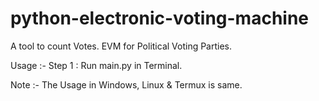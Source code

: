 # python-electronic-voting-machine
A tool to count Votes. EVM for Political Voting Parties.



Usage :- Step 1 : Run main.py in Terminal.

Note :- The Usage in Windows, Linux & Termux is same.
